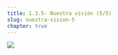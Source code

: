 ```yaml
---
title: 1.3.5- Nuestra visión (5/5)
slug: nuestra-vision-5
chapter: true
---
```


![](/images/qap/what-do-we-do/10.png)
